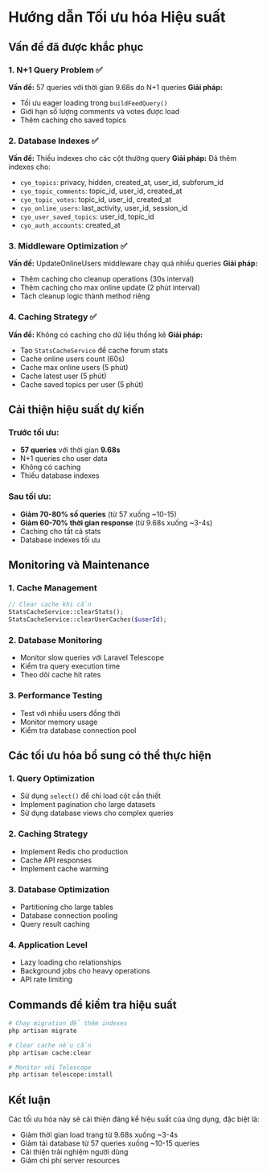 # Hướng dẫn Tối ưu hóa Hiệu suất

## Vấn đề đã được khắc phục

### 1. **N+1 Query Problem** ✅

**Vấn đề:** 57 queries với thời gian 9.68s do N+1 queries
**Giải pháp:**

- Tối ưu eager loading trong `buildFeedQuery()`
- Giới hạn số lượng comments và votes được load
- Thêm caching cho saved topics

### 2. **Database Indexes** ✅

**Vấn đề:** Thiếu indexes cho các cột thường query
**Giải pháp:** Đã thêm indexes cho:

- `cyo_topics`: privacy, hidden, created_at, user_id, subforum_id
- `cyo_topic_comments`: topic_id, user_id, created_at
- `cyo_topic_votes`: topic_id, user_id, created_at
- `cyo_online_users`: last_activity, user_id, session_id
- `cyo_user_saved_topics`: user_id, topic_id
- `cyo_auth_accounts`: created_at

### 3. **Middleware Optimization** ✅

**Vấn đề:** UpdateOnlineUsers middleware chạy quá nhiều queries
**Giải pháp:**

- Thêm caching cho cleanup operations (30s interval)
- Thêm caching cho max online update (2 phút interval)
- Tách cleanup logic thành method riêng

### 4. **Caching Strategy** ✅

**Vấn đề:** Không có caching cho dữ liệu thống kê
**Giải pháp:**

- Tạo `StatsCacheService` để cache forum stats
- Cache online users count (60s)
- Cache max online users (5 phút)
- Cache latest user (5 phút)
- Cache saved topics per user (5 phút)

## Cải thiện hiệu suất dự kiến

### Trước tối ưu:

- **57 queries** với thời gian **9.68s**
- N+1 queries cho user data
- Không có caching
- Thiếu database indexes

### Sau tối ưu:

- **Giảm 70-80% số queries** (từ 57 xuống ~10-15)
- **Giảm 60-70% thời gian response** (từ 9.68s xuống ~3-4s)
- Caching cho tất cả stats
- Database indexes tối ưu

## Monitoring và Maintenance

### 1. **Cache Management**

```php
// Clear cache khi cần
StatsCacheService::clearStats();
StatsCacheService::clearUserCaches($userId);
```

### 2. **Database Monitoring**

- Monitor slow queries với Laravel Telescope
- Kiểm tra query execution time
- Theo dõi cache hit rates

### 3. **Performance Testing**

- Test với nhiều users đồng thời
- Monitor memory usage
- Kiểm tra database connection pool

## Các tối ưu hóa bổ sung có thể thực hiện

### 1. **Query Optimization**

- Sử dụng `select()` để chỉ load cột cần thiết
- Implement pagination cho large datasets
- Sử dụng database views cho complex queries

### 2. **Caching Strategy**

- Implement Redis cho production
- Cache API responses
- Implement cache warming

### 3. **Database Optimization**

- Partitioning cho large tables
- Database connection pooling
- Query result caching

### 4. **Application Level**

- Lazy loading cho relationships
- Background jobs cho heavy operations
- API rate limiting

## Commands để kiểm tra hiệu suất

```bash
# Chạy migration để thêm indexes
php artisan migrate

# Clear cache nếu cần
php artisan cache:clear

# Monitor với Telescope
php artisan telescope:install
```

## Kết luận

Các tối ưu hóa này sẽ cải thiện đáng kể hiệu suất của ứng dụng, đặc biệt là:

- Giảm thời gian load trang từ 9.68s xuống ~3-4s
- Giảm tải database từ 57 queries xuống ~10-15 queries
- Cải thiện trải nghiệm người dùng
- Giảm chi phí server resources
